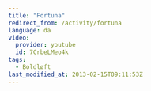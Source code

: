 ```yaml
---
title: "Fortuna"
redirect_from: /activity/fortuna
language: da
video:
  provider: youtube
  id: 7CrbeLMeo4k
tags:
  - Boldløft
last_modified_at: 2013-02-15T09:11:53Z
---
```



